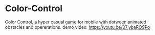 # Color-Control
Color Control, a hyper casual game for mobile with dotween animated obstacles and opererations.
demo video: https://youtu.be/07_ybaRO9Po
